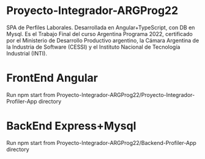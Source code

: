 # Proyecto-Integrador-ARGProg22
SPA de Perfiles Laborales. Desarrollada en Angular+TypeScript, con DB en Mysql. Es el Trabajo Final del curso Argentina Programa 2022, certificado por el Ministerio de Desarrollo Productivo argentino, la Cámara Argentina de la Industria de Software (CESSI) y el Instituto Nacional de Tecnología Industrial (INTI).

# FrontEnd Angular
Run npm start from Proyecto-Integrador-ARGProg22/Proyecto-Integrador-Profiler-App directory

# BackEnd Express+Mysql
Run npm start from Proyecto-Integrador-ARGProg22/Backend-Profiler-App directory
